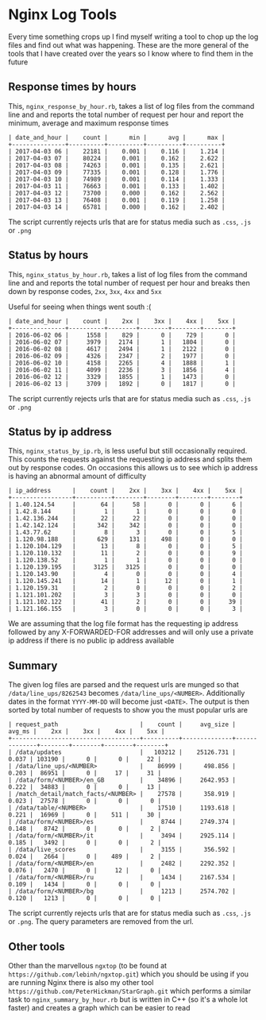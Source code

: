 # Nginx Log Tools

Every time something crops up I find myself writing a tool to chop up the log files and 
find out what was happening. These are the more general of the tools that I have created 
over the years so I know where to find them in the future

## Response times by hours

This, `nginx_response_by_hour.rb`, takes a list of log files from the command line and and reports the total number of request per hour and report the minimum, average and maximum response times

    | date_and_hour |    count |      min |      avg |      max |
    +---------------+----------+----------+----------+----------+
    | 2017-04-03 06 |    22181 |    0.001 |    0.116 |    1.214 |
    | 2017-04-03 07 |    80224 |    0.001 |    0.162 |    2.622 |
    | 2017-04-03 08 |    74263 |    0.001 |    0.135 |    2.621 |
    | 2017-04-03 09 |    77335 |    0.001 |    0.128 |    1.776 |
    | 2017-04-03 10 |    74989 |    0.001 |    0.114 |    1.333 |
    | 2017-04-03 11 |    76663 |    0.001 |    0.133 |    1.402 |
    | 2017-04-03 12 |    73700 |    0.000 |    0.162 |    2.562 |
    | 2017-04-03 13 |    76408 |    0.001 |    0.119 |    1.258 |
    | 2017-04-03 14 |    65781 |    0.000 |    0.162 |    2.402 |

The script currently rejects urls that are for status media such as `.css`, `.js` or `.png`

## Status by hours

This, `nginx_status_by_hour.rb`, takes a list of log files from the command line and and 
reports the total number of request per hour and breaks then down by response codes, `2xx`, 
`3xx`, `4xx` and `5xx`

Useful for seeing when things went south :(

    | date_and_hour |    count |    2xx |    3xx |    4xx |    5xx |
    +---------------+----------+--------+--------+--------+--------+
    | 2016-06-02 06 |     1558 |    829 |      0 |    729 |      0 |
    | 2016-06-02 07 |     3979 |   2174 |      1 |   1804 |      0 |
    | 2016-06-02 08 |     4617 |   2494 |      1 |   2122 |      0 |
    | 2016-06-02 09 |     4326 |   2347 |      2 |   1977 |      0 |
    | 2016-06-02 10 |     4158 |   2265 |      4 |   1888 |      1 |
    | 2016-06-02 11 |     4099 |   2236 |      3 |   1856 |      4 |
    | 2016-06-02 12 |     3329 |   1855 |      1 |   1473 |      0 |
    | 2016-06-02 13 |     3709 |   1892 |      0 |   1817 |      0 |

The script currently rejects urls that are for status media such as `.css`, `.js` or `.png`

## Status by ip address

This, `nginx_status_by_ip.rb`, is less useful but still occasionally required. This counts the
requests against the requesting ip address and splits them out by response codes. On occasions 
this allows us to see which ip address is having an abnormal amount of difficulty

    | ip_address      |    count |    2xx |    3xx |    4xx |    5xx |
    +-----------------+----------+--------+--------+--------+--------+
    | 1.40.124.54     |       64 |     58 |      0 |      0 |      6 |
    | 1.42.8.144      |        1 |      1 |      0 |      0 |      0 |
    | 1.42.136.244    |       22 |     22 |      0 |      0 |      0 |
    | 1.42.142.124    |      342 |    342 |      0 |      0 |      0 |
    | 1.43.77.62      |        8 |      3 |      0 |      0 |      5 |
    | 1.120.98.188    |      629 |    131 |    498 |      0 |      0 |
    | 1.120.104.129   |       13 |      8 |      0 |      0 |      5 |
    | 1.120.110.132   |       11 |      2 |      0 |      0 |      9 |
    | 1.120.138.52    |        1 |      1 |      0 |      0 |      0 |
    | 1.120.139.195   |     3125 |   3125 |      0 |      0 |      0 |
    | 1.120.143.90    |        4 |      0 |      0 |      0 |      4 |
    | 1.120.145.241   |       14 |      1 |     12 |      0 |      1 |
    | 1.120.159.31    |        2 |      0 |      0 |      0 |      2 |
    | 1.121.101.202   |        3 |      3 |      0 |      0 |      0 |
    | 1.121.102.122   |       41 |      2 |      0 |      0 |     39 |
    | 1.121.166.155   |        3 |      0 |      0 |      0 |      3 |

We are assuming that the log file format has the requesting ip address followed by any X-FORWARDED-FOR 
addresses and will only use a private ip address if there is no public ip address available

## Summary

The given log files are parsed and the request urls are munged so that `/data/line_ups/8262543` becomes
`/data/line_ups/<NUMBER>`. Additionally dates in the format `YYYY-MM-DD` will become just `<DATE>`. The
output is then sorted by total number of requests to show you the must popular urls are

    | request_path                       |    count |     avg_size |       avg_ms |    2xx |    3xx |    4xx |    5xx |
    +------------------------------------+----------+--------------+--------------+--------+--------+--------+--------+
    | /data/updates                      |   103212 |    25126.731 |        0.037 | 103190 |      0 |      0 |     22 |
    | /data/line_ups/<NUMBER>            |    86999 |      498.856 |        0.203 |  86951 |      0 |     17 |     31 |
    | /data/form/<NUMBER>/en_GB          |    34896 |     2642.953 |        0.222 |  34883 |      0 |      0 |     13 |
    | /match_detail/match_facts/<NUMBER> |    27578 |      358.919 |        0.023 |  27578 |      0 |      0 |      0 |
    | /data/table/<NUMBER>               |    17510 |     1193.618 |        0.221 |  16969 |      0 |    511 |     30 |
    | /data/form/<NUMBER>/es             |     8744 |     2749.374 |        0.148 |   8742 |      0 |      0 |      2 |
    | /data/form/<NUMBER>/it             |     3494 |     2925.114 |        0.185 |   3492 |      0 |      0 |      2 |
    | /data/live_scores                  |     3155 |      356.592 |        0.024 |   2664 |      0 |    489 |      2 |
    | /data/form/<NUMBER>/en             |     2482 |     2292.352 |        0.076 |   2470 |      0 |     12 |      0 |
    | /data/form/<NUMBER>/ru             |     1434 |     2167.534 |        0.109 |   1434 |      0 |      0 |      0 |
    | /data/form/<NUMBER>/bg             |     1213 |     2574.702 |        0.120 |   1213 |      0 |      0 |      0 |

The script currently rejects urls that are for status media such as `.css`, `.js` or `.png`. The query parameters are 
removed from the url.

## Other tools

Other than the marvellous `ngxtop` (to be found at `https://github.com/lebinh/ngxtop.git`) which you should be using
if you are running Nginx there is also my other tool `https://github.com/PeterHickman/StarGraph.git` which performs
a similar task to `nginx_summary_by_hour.rb` but is written in C++ (so it's a whole lot faster) and creates a graph
which can be easier to read
